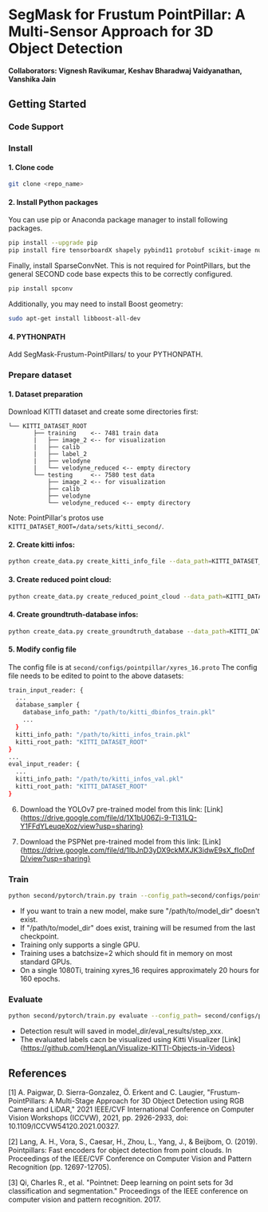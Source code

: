 # SegMask for Frustum PointPillar: A Multi-Sensor Approach for 3D Object Detection


**Collaborators: Vignesh Ravikumar, Keshav Bharadwaj Vaidyanathan, Vanshika Jain**



## Getting Started

### Code Support

### Install

#### 1. Clone code

```bash
git clone <repo_name>
```

#### 2. Install Python packages

You can use pip or Anaconda package manager to install following packages.
```bash
pip install --upgrade pip
pip install fire tensorboardX shapely pybind11 protobuf scikit-image numba pillow sparsehash
```

Finally, install SparseConvNet. This is not required for PointPillars, but the general SECOND code base expects this
to be correctly configured. 
```bash
pip install spconv
```

Additionally, you may need to install Boost geometry:

```bash
sudo apt-get install libboost-all-dev
```

#### 4. PYTHONPATH

Add SegMask-Frustum-PointPillars/ to your PYTHONPATH.

### Prepare dataset

#### 1. Dataset preparation

Download KITTI dataset and create some directories first:

```plain
└── KITTI_DATASET_ROOT
       ├── training    <-- 7481 train data
       |   ├── image_2 <-- for visualization
       |   ├── calib
       |   ├── label_2
       |   ├── velodyne
       |   └── velodyne_reduced <-- empty directory
       └── testing     <-- 7580 test data
           ├── image_2 <-- for visualization
           ├── calib
           ├── velodyne
           └── velodyne_reduced <-- empty directory
```

Note: PointPillar's protos use ```KITTI_DATASET_ROOT=/data/sets/kitti_second/```.

#### 2. Create kitti infos:

```bash
python create_data.py create_kitti_info_file --data_path=KITTI_DATASET_ROOT
```

#### 3. Create reduced point cloud:

```bash
python create_data.py create_reduced_point_cloud --data_path=KITTI_DATASET_ROOT
```

#### 4. Create groundtruth-database infos:

```bash
python create_data.py create_groundtruth_database --data_path=KITTI_DATASET_ROOT
```

#### 5. Modify config file 
The config file is at ```second/configs/pointpillar/xyres_16.proto```
The config file needs to be edited to point to the above datasets:

```bash
train_input_reader: {
  ...
  database_sampler {
    database_info_path: "/path/to/kitti_dbinfos_train.pkl"
    ...
  }
  kitti_info_path: "/path/to/kitti_infos_train.pkl"
  kitti_root_path: "KITTI_DATASET_ROOT"
}
...
eval_input_reader: {
  ...
  kitti_info_path: "/path/to/kitti_infos_val.pkl"
  kitti_root_path: "KITTI_DATASET_ROOT"
}
```
6. Download the YOLOv7 pre-trained model from this link: [Link]{https://drive.google.com/file/d/1X1bU06Zj-9-Tl31LQ-Y1FFdYLeuqeXoz/view?usp=sharing}

7. Download the PSPNet pre-trained model from this link: [Link]{https://drive.google.com/file/d/1IbJnD3yDX9ckMXJK3idwE9sX_fIoDnfD/view?usp=sharing}

### Train

```bash
python second/pytorch/train.py train --config_path=second/configs/pointpillars/car/xyres_16.proto --model_dir=/path/to/model_dir
```

* If you want to train a new model, make sure "/path/to/model_dir" doesn't exist.
* If "/path/to/model_dir" does exist, training will be resumed from the last checkpoint.
* Training only supports a single GPU. 
* Training uses a batchsize=2 which should fit in memory on most standard GPUs.
* On a single 1080Ti, training xyres_16 requires approximately 20 hours for 160 epochs.


### Evaluate


```bash
python second/pytorch/train.py evaluate --config_path= second/configs/pointpillars/car/xyres_16.proto --model_dir=/path/to/model_dir
```

* Detection result will saved in model_dir/eval_results/step_xxx.
* The evaluated labels cacn be visualized using Kitti Visualizer [Link]{https://github.com/HengLan/Visualize-KITTI-Objects-in-Videos}



## References

[1] A. Paigwar, D. Sierra-Gonzalez, Ö. Erkent and C. Laugier, "Frustum-PointPillars: A Multi-Stage Approach for 3D Object Detection using RGB Camera and LiDAR," 2021 IEEE/CVF International Conference on Computer Vision Workshops (ICCVW), 2021, pp. 2926-2933, doi: 10.1109/ICCVW54120.2021.00327.

[2] Lang, A. H., Vora, S., Caesar, H., Zhou, L., Yang, J., & Beijbom, O. (2019). Pointpillars: Fast encoders for object detection from point clouds. In Proceedings of the IEEE/CVF Conference on Computer Vision and Pattern Recognition (pp. 12697-12705).

[3] Qi, Charles R., et al. "Pointnet: Deep learning on point sets for 3d classification and segmentation." Proceedings of the IEEE conference on computer vision and pattern recognition. 2017.

